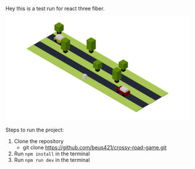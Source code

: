 Hey this is a test run for react three fiber.

![project screenshot](./public/crossy-road-game.png)

Steps to run the project:
1. Clone the repository
    - git clone https://github.com/beus421/crossy-road-game.git	
2. Run `npm install` in the terminal
3. Run `npm run dev` in the terminal



